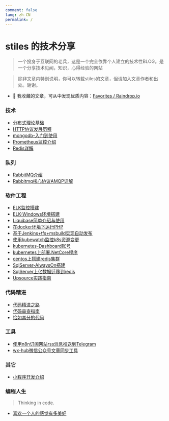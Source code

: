 ```yaml
---
comment: false
lang: zh-CN
permalink: /
---
```


# stiles 的技术分享

> 一个投身于互联网的老兵，这是一个完全依靠个人建立的技术性BLOG。是一个分享技术见闻，知识，心得经验的网站

> 除非文章内特别说明，你可以转载stiles的文章，但请加入文章作者和出处。谢谢。

<!-- - 🐦 我的 Twitter，分享效率方法 🪄、优质文章 📑、编程知识 🎹、实用工具 🛠️：[stiles](https://twitter.com/stiles) -->
- 📘 我收藏的文章，可从中发现优质内容：[Favorites / Raindrop.io](https://raindrop.io/stiles/-24376480)

<!-- ## Hello World

> 打开计算机编程这扇大门。

*   -->

### 技术

- [分布式理论基础](docs/java/分布式理论基础.md)
- [HTTP协议发展历程](docs/java/HTTP协议发展历程.md)
- [mongodb-入门到使用](docs/java/mongodb-入门到使用.md)
- [Prometheus监控介绍](docs/java/Prometheus监控介绍.md)
- [Redis详解](docs/java/Redis详解.md)

### 队列

- [RabbitMQ介绍](docs/rabbitmq/RabbitMQ介绍.md)
- [Rabbitmq核心协议AMQP详解](docs/rabbitmq/Rabbitmq核心协议AMQP详解.md)

### 软件工程

- [ELK监控搭建](docs/engineering/ELK监控搭建.md)
- [ELK-Windows环境搭建](docs/engineering/ELK-Windows环境搭建.md)
- [Liquibase简单介绍与使用](docs/engineering/Liquibase简单介绍与使用.md)
- [在docker环境下运行PHP](docs/engineering/在docker环境下运行PHP.md)
- [基于Jenkins+tfs+msbuild实现自动发布](docs/engineering/基于Jenkins+tfs+msbuild实现自动发布.md)
- [使用kubewatch监控k8s资源变更](docs/engineering/使用kubewatch监控k8s资源变更.md)
- [kubernetes-Dashboard账号](docs/engineering/kubernetes-Dashboard账号.md)
- [kubernetes上部署.NetCore程序](docs/engineering/kubernetes上部署.NetCore程序.md)
- [centos上搭建redis集群](docs/engineering/centos上搭建redis集群.md)
- [SqlServer-AlwaysOn搭建](docs/engineering/SqlServer-AlwaysOn搭建.md)
- [SqlServer上亿数据迁移到redis](docs/engineering/SqlServer上亿数据迁移到redis.md)
- [Upsource实践指南](docs/engineering/Upsource实践指南.md)

### 代码精进

- [代码精进之路](docs/coding/代码精进之路.md)
- [代码审查指南](docs/coding/代码审查指南.md)
- [恰如其分的代码](docs/coding/恰如其分的代码.md)

### 工具

- [使用n8n订阅网站rss消息推送到Telegram](docs/tools/使用n8n订阅网站rss消息推送到Telegram.md)
- [wx-hub微信公众号文章同步工具](docs/tools/wx-hub微信公众号文章同步工具.md)

### 其它

- [小程序开发介绍](docs/other/小程序开发介绍.md)

### 编程人生

> Thinking in code.
- [喜欢一个人的感觉有多美好](docs/thinking/喜欢一个人的感觉有多美好.md)

<!-- :::tip 数据统计
列入目录文章 <words type='total' chapter='/' /> 篇，实际文章总数 <words type='finish' chapter='/' /> 篇（含目录外文章），
合计总字数 <words type='span' chapter='/' />  字，最后更新日期 <words type='updatedText' />。
:::
<GlobalTOC pages='/' :level='0' >Loading...</GlobalTOC> -->
